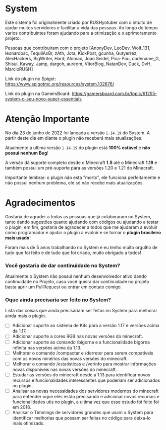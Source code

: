 # System

Este sistema foi originalmente criado por RUSHyotuber com o intuito de ajudar muitos servidores e facilitar a vida das pessoas. Ao longo do tempo varios contribuintes foram ajudando para a otimização e o aprimoramento projeto.

Pessoas que contribuiram com o projeto [AnonyDev, LeoDev, Wolf_131, leonardosc, TequilAxBr, zAth, Jota, KickPost, gcunha, Gutyerrez, AlexHackers, BigWriter, Hard, Alomax, Joao Seidel, Pica-Pau, codename_G, Shisui, Kaway, Jamp, dargoh, aureom, VitorBlog, NatanDev, Duck, DvH, MarcioRUSH]

Link do plugin no Spigot: https://www.spigotmc.org/resources/system.102876/

Link do plugin na GamersBoard: https://gamersboard.com.br/topic/61255-system-o-seu-novo-super-essentials

# Atenção Importante
No dia 23 de junho de 2022 foi lançada a versão `1.14.19` do System. A partir deste dia em diante o plugin não receberá mais atualizações.
 
Atualmente a ultima versão `1.14.19` do plugin está **100% estável** e **não possui nenhum Bug**! 
 
A versão dá suporte completo desde o Minecraft **1.5** até o Minecraft **1.19** e também possui um pré-suporte para as versões 1.20 e 1.21 do Minecraft.

Importante lembrar: o plugin não esta "morto", ele funciona perfeitamente e não possui nenhum problema, ele só não recebe mais atualizações.

# Agradecimentos
Gostaria de agrader a todas as pessoas que já colaboraram no System, tanto dando sugestões quanto ajudando com códigos ou ajudando a testar o plugin, em fim, gostaria de agradecer a todos que me ajudaram a evoluir como programador e ajudar o plugin a evoluir e se tornar o **plugin brasileiro mais usado**!

Foram mais de 5 anos trabalhando no System e eu tenho muito orgulho de tudo que foi feito e de tudo que foi criado, muito obrigado a todos!

### Você gostaria de dar continuidade no System?
Atualmente o System não possui nenhum desenvolvedor ativo dando continuidade no Projeto, caso você queira dar continuidade no projeto basta aprir um PullRequest ou entrar em contato comigo.

### Oque ainda precisaria ser feito no System?
Lista das coisas que ainda precisariam ser feitas no System para melhorar ainda mais o plugin.
- [ ] Adicionar suporte ao sistema de Kits para a versão 1.17 e versões acima da 1.17.
- [ ] Adicionar suporte a cores RGB nas novas versões do minecraft.
- [ ] Adicionar suporte ao comando /bigorna e a funcionalidade bigorna infinita nas versões acima da 1.13.
- [ ] Melhorar o comando /compactar e /derreter para serem compatíveis com os novos minérios das novas versões do minecraft.
- [ ] Melhorar o comando /estatisticas e /verinfo para mostrar informações novas disponíveis nas novas versões do minecraft.
- [ ] Estudar as versões do minecraft desde a 1.13 para identificar novos recursos e funcionalidades interessantes que poderiam ser adicionados no plugin.
- [ ] Analisar as novas necessidades dos servidores modernos do minecraft para entender oque eles estão precisando e adicionar novos recursos e funcionalidades utis no plugin, a ultima vez que esse estudo foi feito foi em 2018.
- [ ] Analisar o Timmings de servidores grandes que usam o System para identificar melhorias que possam ser feitas no código para deixa-lo mais otimizado.
